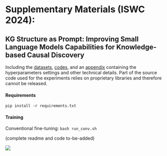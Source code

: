 # Supplementary Materials (ISWC 2024): 
## KG Structure as Prompt: Improving Small Language Models Capabilities for Knowledge-based Causal Discovery

Including the [datasets](datasets/), [codes](src/), and an [appendix](other-materials/Appendix.pdf) containing the hyperparameters settings and other technical details. Part of the source code used for the experiments relies on proprietary libraries and therefore cannot be released.

#### Requirements
```pip install -r requirements.txt```

#### Training
Conventional fine-tuning: `bash run_conv.sh`

(complete readme and code to-be-added)

![](framework.png)
